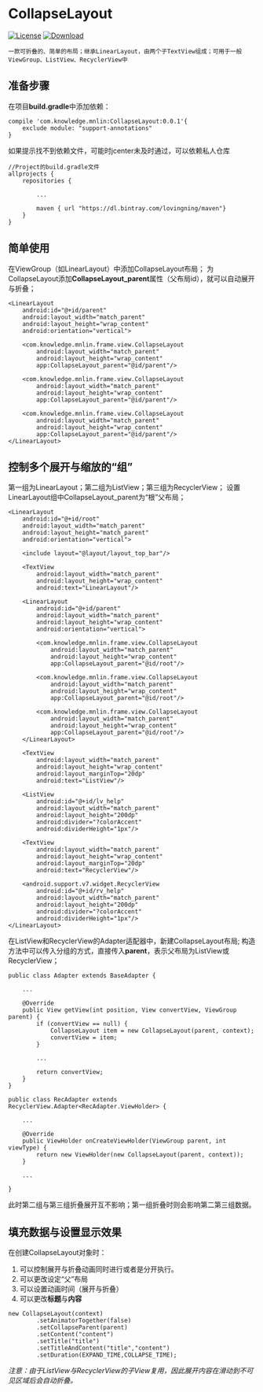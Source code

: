 # CollapseLayout
[![License](https://img.shields.io/aur/license/yaourt.svg)](http://www.gnu.org/licenses/gpl-3.0.html)
[ ![Download](https://api.bintray.com/packages/lovingning/maven/CollapseLayout/images/download.svg) ](https://bintray.com/lovingning/maven/CollapseLayout/_latestVersion)

`
一款可折叠的、简单的布局；继承LinearLayout，由两个子TextView组成；可用于一般ViewGroup、ListView、RecyclerView中
`
## 准备步骤
在项目**build.gradle**中添加依赖：
```
compile 'com.knowledge.mnlin:CollapseLayout:0.0.1'{
    exclude module: "support-annotations"
}
```
如果提示找不到依赖文件，可能时jcenter未及时通过，可以依赖私人仓库
```
//Project的build.gradle文件
allprojects {
    repositories {
    
        ... 
        
        maven { url "https://dl.bintray.com/lovingning/maven"}
    }
}
```

## 简单使用
在ViewGroup（如LinearLayout）中添加CollapseLayout布局；
为CollapseLayout添加**CollapseLayout_parent**属性（父布局id），就可以自动展开与折叠；
```
<LinearLayout
    android:id="@+id/parent"
    android:layout_width="match_parent"
    android:layout_height="wrap_content"
    android:orientation="vertical">

    <com.knowledge.mnlin.frame.view.CollapseLayout
        android:layout_width="match_parent"
        android:layout_height="wrap_content"
        app:CollapseLayout_parent="@id/parent"/>

    <com.knowledge.mnlin.frame.view.CollapseLayout
        android:layout_width="match_parent"
        android:layout_height="wrap_content"
        app:CollapseLayout_parent="@id/parent"/>

    <com.knowledge.mnlin.frame.view.CollapseLayout
        android:layout_width="match_parent"
        android:layout_height="wrap_content"
        app:CollapseLayout_parent="@id/parent"/>
</LinearLayout>
```
## 控制多个展开与缩放的“组”
第一组为LinearLayout；第二组为ListView；第三组为RecyclerView；
设置LinearLayout组中CollapseLayout_parent为“根”父布局；
```
<LinearLayout
    android:id="@+id/root"
    android:layout_width="match_parent"
    android:layout_height="match_parent"
    android:orientation="vertical">

    <include layout="@layout/layout_top_bar"/>

    <TextView
        android:layout_width="match_parent"
        android:layout_height="wrap_content"
        android:text="LinearLayout"/>

    <LinearLayout
        android:id="@+id/parent"
        android:layout_width="match_parent"
        android:layout_height="wrap_content"
        android:orientation="vertical">

        <com.knowledge.mnlin.frame.view.CollapseLayout
            android:layout_width="match_parent"
            android:layout_height="wrap_content"
            app:CollapseLayout_parent="@id/root"/>

        <com.knowledge.mnlin.frame.view.CollapseLayout
            android:layout_width="match_parent"
            android:layout_height="wrap_content"
            app:CollapseLayout_parent="@id/root"/>

        <com.knowledge.mnlin.frame.view.CollapseLayout
            android:layout_width="match_parent"
            android:layout_height="wrap_content"
            app:CollapseLayout_parent="@id/root"/>
    </LinearLayout>

    <TextView
        android:layout_width="match_parent"
        android:layout_height="wrap_content"
        android:layout_marginTop="20dp"
        android:text="ListView"/>

    <ListView
        android:id="@+id/lv_help"
        android:layout_width="match_parent"
        android:layout_height="200dp"
        android:divider="?colorAccent"
        android:dividerHeight="1px"/>

    <TextView
        android:layout_width="match_parent"
        android:layout_height="wrap_content"
        android:layout_marginTop="20dp"
        android:text="RecyclerView"/>

    <android.support.v7.widget.RecyclerView
        android:id="@+id/rv_help"
        android:layout_width="match_parent"
        android:layout_height="200dp"
        android:divider="?colorAccent"
        android:dividerHeight="1px"/>
</LinearLayout>
```

在ListView和RecyclerView的Adapter适配器中，新建CollapseLayout布局;
构造方法中可以传入分组的方式，直接传入**parent**，表示父布局为ListView或RecyclerView；
```
public class Adapter extends BaseAdapter {

    ...
    
    @Override
    public View getView(int position, View convertView, ViewGroup parent) {
        if (convertView == null) {
            CollapseLayout item = new CollapseLayout(parent, context);
            convertView = item;
        }
        
        ...
        
        return convertView;
    }
}
```

```
public class RecAdapter extends RecyclerView.Adapter<RecAdapter.ViewHolder> {

    ...
    
    @Override
    public ViewHolder onCreateViewHolder(ViewGroup parent, int viewType) {
        return new ViewHolder(new CollapseLayout(parent, context));
    }

    ...
    
}
```

此时第二组与第三组折叠展开互不影响；第一组折叠时则会影响第二第三组数据。

## 填充数据与设置显示效果
在创建CollapseLayout对象时：
 1. 可以控制展开与折叠动画同时进行或者是分开执行。
 1. 可以更改设定“父”布局
 1. 可以设置动画时间（展开与折叠）
 1. 可以更改**标题**与**内容**
 
```
new CollapseLayout(context)
        .setAnimatorTogether(false)
        .setCollapseParent(parent)
        .setContent("content")
        .setTitle("title")
        .setTitleAndContent("title","content")
        .setDuration(EXPAND_TIME,COLLAPSE_TIME);
```

_注意：由于ListView与RecyclerView的子View复用，因此展开内容在滑动到不可见区域后会自动折叠。_


